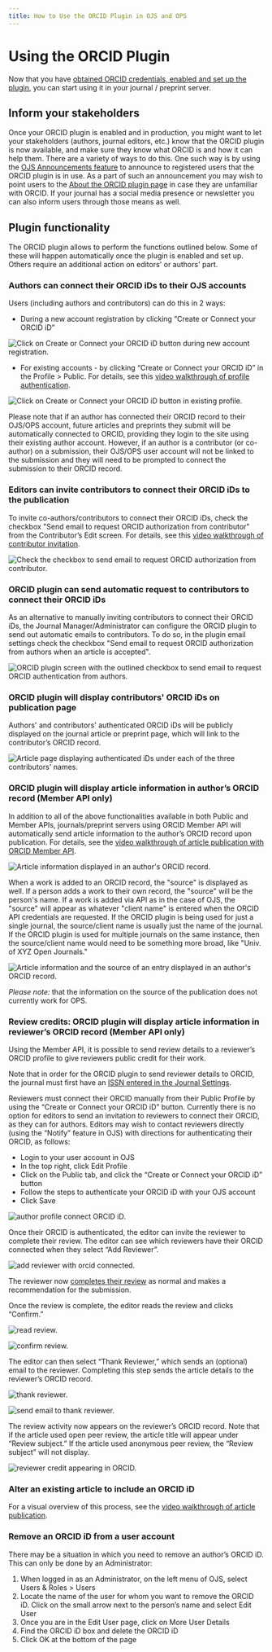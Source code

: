 ```yaml
---
title: How to Use the ORCID Plugin in OJS and OPS
---
```


# Using the ORCID Plugin

Now that you have [obtained ORCID credentials, enabled and set up the plugin](./installation-setup.md), you can start using it in your journal / preprint server.

## Inform your stakeholders

Once your ORCID plugin is enabled and in production, you might want to let your stakeholders (authors, journal editors, etc.) know that the ORCID plugin is now available, and make sure they know what ORCID is and how it can help them. There are a variety of ways to do this. One such way is by using the [OJS Announcements feature](https://docs.pkp.sfu.ca/learning-ojs/en/settings-website#announcements) to announce to registered users that the ORCID plugin is in use. As a part of such an announcement you may wish to point users to the [About the ORCID plugin page](./introduction.md) in case they are unfamiliar with ORCID. If your journal has a social media presence or newsletter you can also inform users through those means as well.

## Plugin functionality

The ORCID plugin allows to perform the functions outlined below. Some of these will happen automatically once the plugin is enabled and set up. Others require an additional action on editors' or authors' part.

### Authors can connect their ORCID iDs to their OJS accounts

Users (including authors and contributors) can do this in 2 ways:

* During a new account registration by clicking “Create or Connect your ORCID iD”

![Click on Create or Connect your ORCID iD button during new account registration.](./assets/Register_connect_ORCID.png)

* For existing accounts - by clicking “Create or Connect your ORCID iD” in the Profile > Public. For details, see this [video walkthrough of profile authentication](https://vimeo.com/374415404).

![Click on Create or Connect your ORCID iD button in existing profile.](./assets/Profile_connect_ORCID.png)

Please note that if an author has connected their ORCID record to their OJS/OPS account, future articles and preprints they submit will be automatically connected to ORCID, providing they login to the site using their existing author account. However, if an author is a contributor (or co-author) on a submission, their OJS/OPS user account will not be linked to the submission and they will need to be prompted to connect the submission to their ORCID record. 

### Editors can invite contributors to connect their ORCID iDs to the publication

To invite co-authors/contributors to connect their ORCID iDs, check the checkbox "Send email to request ORCID authorization from contributor" from the Contributor’s Edit screen. For details, see this [video walkthrough of contributor invitation](https://vimeo.com/374416189).

![Check the checkbox to send email to request ORCID authorization from contributor.](./assets/Request_ORCID_contributor.png)

### ORCID plugin can send automatic request to contributors to connect their ORCID iDs

As an alternative to manually inviting contributors to connect their ORCID iDs, the Journal Manager/Administrator can configure the ORCID plugin to send out automatic emails to contributors. To do so, in the plugin email settings check the checkbox "Send email to request ORCID authorization from authors when an article is accepted".

![ORCID plugin screen with the outlined checkbox to send email to request ORCID authentication from authors.](./assets/orcid_plugin_auto_emails.png)

### ORCID plugin will display contributors' ORCID iDs on publication page

Authors' and contributors' authenticated ORCID iDs will be publicly displayed on the journal article or preprint page, which will link to the contributor’s ORCID record.

![Article page displaying authenticated iDs under each of the three contributors' names.](./assets/orcid-id-example.png)

### ORCID plugin will display article information in author’s ORCID record (Member API only)

In addition to all of the above functionalities available in both Public and Member APIs, journals/preprint servers using ORCID Member API will automatically send article information to the author’s ORCID record upon publication. For details, see the [video walkthrough of article publication with ORCID Member API](https://vimeo.com/374417678).

![Article information displayed in an author's ORCID record.](./assets/orcid_in_author_record.png)

When a work is added to an ORCID record, the "source" is displayed as well. If a person adds a work to their own record, the "source" will be the person's name. If a work is added via API as in the case of OJS, the "source" will appear as whatever "client name" is entered when the ORCID API credentials are requested. If the ORCID plugin is being used for just a single journal, the source/client name is usually just the name of the journal. If the ORCID plugin is used for multiple journals on the same instance, then the source/client name would need to be something more broad, like "Univ. of XYZ Open Journals."

![Article information and the source of an entry displayed in an author's ORCID record.](./assets/orcid-publication-source.png)

*Please note:* that the information on the source of the publication does not currently work for OPS.

### Review credits: ORCID plugin will display article information in reviewer’s ORCID record (Member API only)

Using the Member API, it is possible to send review details to a reviewer’s ORCID profile to give reviewers public credit for their work.

Note that in order for the ORCID plugin to send reviewer details to ORCID, the journal must first have an [ISSN entered in the Journal Settings](https://docs.pkp.sfu.ca/learning-ojs/en/journal-setup#masthead).

Reviewers must connect their ORCID manually from their Public Profile by using the “Create or Connect your ORCID iD” button. Currently there is no option for editors to send an invitation to reviewers to connect their ORCID, as they can for authors. Editors may wish to contact reviewers directly (using the “Notify” feature in OJS) with directions for authenticating their ORCID, as follows:

- Login to your user account in OJS
- In the top right, click Edit Profile
- Click on the Public tab, and click the “Create or Connect your ORCID iD” button
- Follow the steps to authenticate your ORCID iD with your OJS account
- Click Save

![author profile connect ORCID iD.](./assets/orcid_profile_connect.png)

Once their ORCID is authenticated, the editor can invite the reviewer to complete their review. The editor can see which reviewers have their ORCID connected when they select “Add Reviewer”.

![add reviewer with orcid connected.](./assets/orcid_add_reviewer.png)

The reviewer now [completes their review](https://docs.pkp.sfu.ca/learning-ojs/en/reviewing) as normal and makes a recommendation for the submission.

Once the review is complete, the editor reads the review and clicks “Confirm.”

![read review.](./assets/orcid_read_review.png)

![confirm review.](./assets/orcid_confirm_review.png)

The editor can then select “Thank Reviewer,” which sends an (optional) email to the reviewer. Completing this step sends the article details to the reviewer’s ORCID record.

![thank reviewer.](./assets/orcid_thank_reviewer.png)

![send email to thank reviewer.](./assets/orcid_thank_reviewer_email.png)

The review activity now appears on the reviewer’s ORCID record. Note that if the article used open peer review, the article title will appear under “Review subject.” If the article used anonymous peer review, the “Review subject” will not display.

![reviewer credit appearing in ORCID.](./assets/orcid_reviewer_credit.png)



### Alter an existing article to include an ORCID iD

For a visual overview of this process, see the [video walkthrough of article publication](https://vimeo.com/374417678).

### Remove an ORCID iD from a user account

There may be a situation in which you need to remove an author’s ORCID iD. This can only be done by an Administrator:

1. When logged in as an Administrator, on the left menu of OJS, select Users & Roles > Users
2. Locate the name of the user for whom you want to remove the ORCID iD. Click on the small arrow next to the person’s name and select Edit User
3. Once you are in the Edit User page, click on More User Details
4. Find the ORCID iD box and delete the ORCID iD
5. Click OK at the bottom of the page
